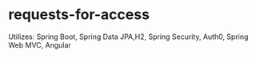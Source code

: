 # requests-for-access
Utilizes: Spring Boot, Spring Data JPA,H2, Spring Security, Auth0, Spring Web MVC, Angular

